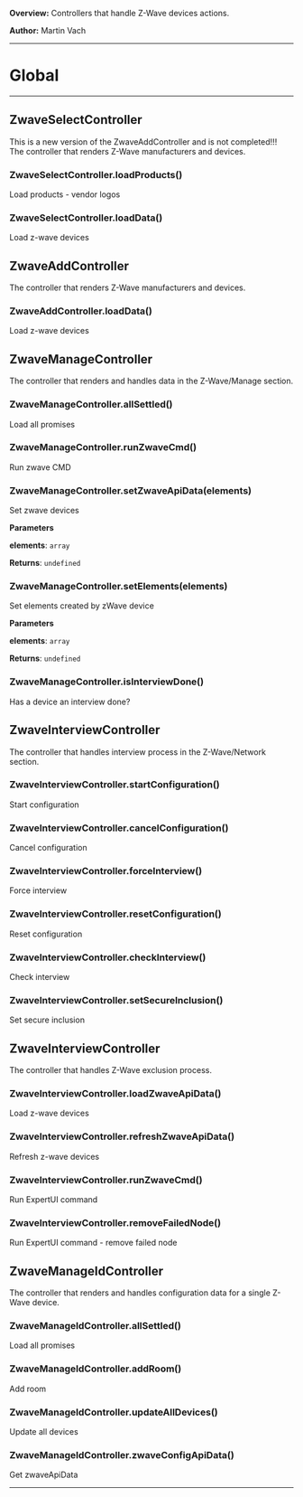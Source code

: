 **Overview:** Controllers that handle Z-Wave devices actions.



**Author:** Martin Vach




* * *

# Global





* * *

## ZwaveSelectController
This is a new version of the ZwaveAddController and is not completed!!!The controller that renders Z-Wave manufacturers and devices.

### ZwaveSelectController.loadProducts() 

Load products - vendor logos


### ZwaveSelectController.loadData() 

Load z-wave devices



## ZwaveAddController
The controller that renders Z-Wave manufacturers and devices.

### ZwaveAddController.loadData() 

Load z-wave devices



## ZwaveManageController
The controller that renders and handles data in the Z-Wave/Manage section.

### ZwaveManageController.allSettled() 

Load all promises


### ZwaveManageController.runZwaveCmd() 

Run zwave CMD


### ZwaveManageController.setZwaveApiData(elements) 

Set zwave devices

**Parameters**

**elements**: `array`

**Returns**: `undefined`

### ZwaveManageController.setElements(elements) 

Set elements created by zWave device

**Parameters**

**elements**: `array`

**Returns**: `undefined`

### ZwaveManageController.isInterviewDone() 

Has a device an interview done?



## ZwaveInterviewController
The controller that handles interview process in the Z-Wave/Network section.

### ZwaveInterviewController.startConfiguration() 

Start configuration


### ZwaveInterviewController.cancelConfiguration() 

Cancel configuration


### ZwaveInterviewController.forceInterview() 

Force interview


### ZwaveInterviewController.resetConfiguration() 

Reset configuration


### ZwaveInterviewController.checkInterview() 

Check interview


### ZwaveInterviewController.setSecureInclusion() 

Set secure inclusion



## ZwaveInterviewController
The controller that handles Z-Wave exclusion process.

### ZwaveInterviewController.loadZwaveApiData() 

Load z-wave devices


### ZwaveInterviewController.refreshZwaveApiData() 

Refresh z-wave devices


### ZwaveInterviewController.runZwaveCmd() 

Run ExpertUI command


### ZwaveInterviewController.removeFailedNode() 

Run ExpertUI command - remove failed node



## ZwaveManageIdController
The controller that renders and handles configuration data for a single Z-Wave device.

### ZwaveManageIdController.allSettled() 

Load all promises


### ZwaveManageIdController.addRoom() 

Add room


### ZwaveManageIdController.updateAllDevices() 

Update all devices


### ZwaveManageIdController.zwaveConfigApiData() 

Get zwaveApiData




* * *
